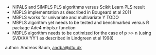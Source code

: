 - NIPALS and SIMPLS PLS algorithms versus Scikit Learn PLS result
- MBPLS implementation as described in Bougeard et al 2011
- MBPLS works for univariate and multivariate Y
TODO
- MBPLS algorithm yet needs to be tested and benchmarked versus R package Ade4 mbpls.r function
- MBPLS algorithm needs to be optimized for the case of p >> n (using SVD(XX'YY') as described in Lindgreen et al 1998) 

author: Andreas Baum, andba@dtu.dk 

